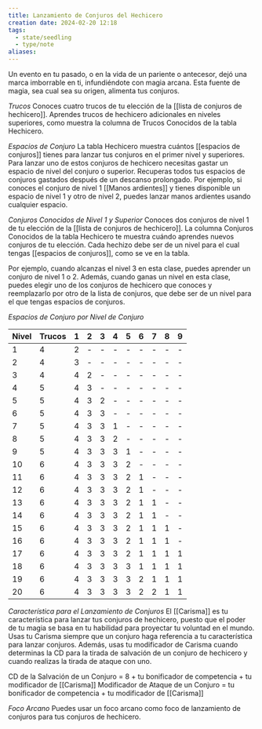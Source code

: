 ```yaml
---
title: Lanzamiento de Conjuros del Hechicero
creation date: 2024-02-20 12:18
tags:
  - state/seedling
  - type/note
aliases:
---
```


Un evento en tu pasado, o en la vida de un pariente o antecesor, dejó una marca imborrable en ti,
infundiéndote con magia arcana. Esta fuente de magia, sea cual sea su origen, alimenta tus conjuros.

*Trucos*
Conoces cuatro trucos de tu elección de la [[lista de conjuros de hechicero]]. Aprendes trucos de
hechicero adicionales en niveles superiores, como muestra la columna de Trucos Conocidos de la
tabla Hechicero.

*Espacios de Conjuro*
La tabla Hechicero muestra cuántos [[espacios de conjuros]] tienes para lanzar tus conjuros en el primer nivel y superiores.
Para lanzar uno de estos conjuros de hechicero necesitas gastar un espacio de nivel del conjuro o
superior. Recuperas todos tus espacios de conjuros gastados después de un descanso prolongado.
Por ejemplo, si conoces el conjuro de nivel 1 [[Manos ardientes]] y tienes disponible un espacio de nivel 1 y otro de nivel 2, puedes lanzar manos ardientes usando cualquier espacio.

*Conjuros Conocidos de Nivel 1 y Superior*
Conoces dos conjuros de nivel 1 de tu elección de la [[lista de conjuros de hechicero]].
La columna Conjuros Conocidos de la tabla Hechicero te muestra cuándo aprendes nuevos conjuros de tu elección.
Cada hechizo debe ser de un nivel para el cual tengas [[espacios de conjuros]], como se ve en la tabla.

Por ejemplo, cuando alcanzas el nivel 3 en esta clase, puedes aprender un conjuro de nivel 1 o 2.
Además, cuando ganas un nivel en esta clase, puedes elegir uno de los conjuros de hechicero que
conoces y reemplazarlo por otro de la lista de conjuros, que debe ser de un nivel para el que tengas espacios de conjuros.


*Espacios de Conjuro por Nivel de Conjuro*

| Nivel | Trucos | 1 | 2 | 3 | 4 | 5 | 6 | 7 | 8 | 9 |
| ---- | ---- | ---- | ---- | ---- | ---- | ---- | ---- | ---- | ---- | ---- |
| 1 | 4 | 2 | - | - | - | - | - | - | - | - |
| 2 | 4 | 3 | - | - | - | - | - | - | - | - |
| 3 | 4 | 4 | 2 | - | - | - | - | - | - | - |
| 4 | 5 | 4 | 3 | - | - | - | - | - | - | - |
| 5 | 5 | 4 | 3 | 2 | - | - | - | - | - | - |
| 6 | 5 | 4 | 3 | 3 | - | - | - | - | - | - |
| 7 | 5 | 4 | 3 | 3 | 1 | - | - | - | - | - |
| 8 | 5 | 4 | 3 | 3 | 2 | - | - | - | - | - |
| 9 | 5 | 4 | 3 | 3 | 3 | 1 | - | - | - | - |
| 10 | 6 | 4 | 3 | 3 | 3 | 2 | - | - | - | - |
| 11 | 6 | 4 | 3 | 3 | 3 | 2 | 1 | - | - | - |
| 12 | 6 | 4 | 3 | 3 | 3 | 2 | 1 | - | - | - |
| 13 | 6 | 4 | 3 | 3 | 3 | 2 | 1 | 1 | - | - |
| 14 | 6 | 4 | 3 | 3 | 3 | 2 | 1 | 1 | - | - |
| 15 | 6 | 4 | 3 | 3 | 3 | 2 | 1 | 1 | 1 | - |
| 16 | 6 | 4 | 3 | 3 | 3 | 2 | 1 | 1 | 1 | - |
| 17 | 6 | 4 | 3 | 3 | 3 | 2 | 1 | 1 | 1 | 1 |
| 18 | 6 | 4 | 3 | 3 | 3 | 3 | 1 | 1 | 1 | 1 |
| 19 | 6 | 4 | 3 | 3 | 3 | 3 | 2 | 1 | 1 | 1 |
| 20 | 6 | 4 | 3 | 3 | 3 | 3 | 2 | 2 | 1 | 1 |


*Característica para el Lanzamiento de Conjuros*
El [[Carisma]] es tu característica para lanzar tus conjuros de hechicero, puesto que el poder de tu
magia se basa en tu habilidad para proyectar tu voluntad en el mundo. 
Usas tu Carisma siempre que un conjuro haga referencia a tu característica para lanzar conjuros. Además, usas tu modificador de Carisma cuando determinas la CD para la tirada de salvación de un conjuro de hechicero y cuando realizas la tirada de ataque con uno.

CD de la Salvación de un Conjuro = 8 + tu bonificador de competencia + tu modificador de [[Carisma]]
Modificador de Ataque de un Conjuro = tu bonificador de competencia + tu modificador de [[Carisma]]

*Foco Arcano*
Puedes usar un foco arcano como foco de lanzamiento de conjuros para tus conjuros de hechicero.
